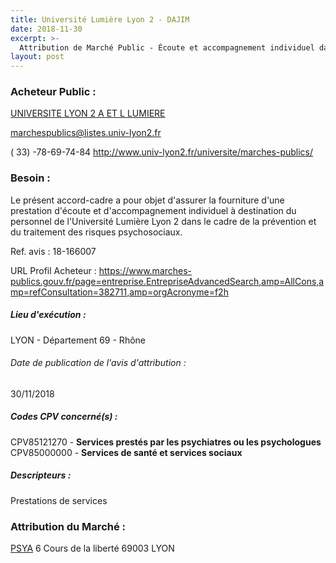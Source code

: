 ```yaml
---
title: Université Lumière Lyon 2 - DAJIM
date: 2018-11-30
excerpt: >-
  Attribution de Marché Public - Écoute et accompagnement individuel dans le cadre de la prévention et du traitement des risques psychosociaux.
layout: post
---
```


### Acheteur Public : 
<a href="/acheteur-32/siren-196917751"> UNIVERSITE LYON 2 A ET L LUMIERE</a><br/>



marchespublics@listes.univ-lyon2.fr

( 33) -78-69-74-84
http://www.univ-lyon2.fr/universite/marches-publics/
### Besoin :

Le présent accord-cadre a pour objet d'assurer la fourniture d'une prestation d'écoute et d'accompagnement individuel à destination du personnel de l'Université Lumière Lyon 2 dans le cadre de la prévention et du traitement des risques psychosociaux.

Ref. avis : 18-166007

URL Profil Acheteur : https://www.marches-publics.gouv.fr/page=entreprise.EntrepriseAdvancedSearch,amp=AllCons,amp=refConsultation=382711,amp=orgAcronyme=f2h

##### Lieu d'exécution :

LYON - Département 69 - Rhône

###### Date de publication de l'avis d'attribution : 
30/11/2018

##### Codes CPV concerné(s) :
CPV85121270 - **Services prestés par les psychiatres ou les psychologues** <br/>
CPV85000000 - **Services de santé et services sociaux** <br/>

##### Descripteurs :
Prestations de services <br/>

### Attribution du Marché :
<a href="/entreprise-260/siren-414510024"> PSYA</a>    6 Cours de la liberté 69003 LYON <br/>
